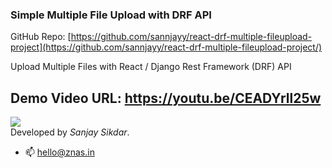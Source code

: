 ### Simple Multiple File Upload with DRF API
GitHub Repo: [https://github.com/sannjayy/react-drf-multiple-fileupload-project](https://github.com/sannjayy/react-drf-multiple-fileupload-project/)


Upload Multiple Files with React / Django Rest Framework (DRF) API

Demo Video URL: https://youtu.be/CEADYrll25w
---
[![](https://img.shields.io/github/followers/sannjayy?style=social)](https://github.com/sannjayy)  
Developed by *Sanjay Sikdar*.   
- 📫 hello@znas.in